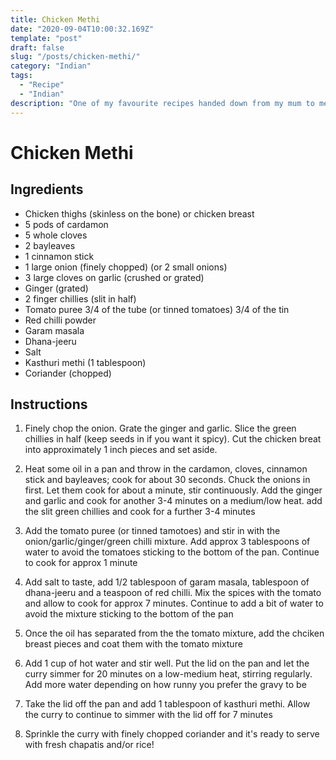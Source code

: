 ```yaml
---
title: Chicken Methi
date: "2020-09-04T10:00:32.169Z"
template: "post"
draft: false
slug: "/posts/chicken-methi/"
category: "Indian"
tags:
  - "Recipe"
  - "Indian"
description: "One of my favourite recipes handed down from my mum to me."
---
```


# Chicken Methi

## Ingredients

- Chicken thighs (skinless on the bone) or chicken breast
- 5 pods of cardamon
- 5 whole cloves
- 2 bayleaves
- 1 cinnamon stick
- 1 large onion (finely chopped) (or 2 small onions)
- 3 large cloves on garlic (crushed or grated)
- Ginger (grated)
- 2 finger chillies (slit in half)
- Tomato puree 3/4 of the tube (or tinned tomatoes) 3/4 of the tin
- Red chilli powder
- Garam masala
- Dhana-jeeru
- Salt
- Kasthuri methi (1 tablespoon)
- Coriander (chopped)

## Instructions

1. Finely chop the onion. Grate the ginger and garlic. Slice the green chillies in half (keep seeds in if you want it spicy). Cut the chicken breat into approximately 1 inch pieces and set aside.

2. Heat some oil in a pan and throw in the cardamon, cloves, cinnamon stick and bayleaves; cook for about 30 seconds. Chuck the onions in first. Let them cook for about a minute, stir continuously. Add the ginger and garlic and cook for another 3-4 minutes on a medium/low heat. add the slit green chillies and cook for a further 3-4 minutes

3. Add the tomato puree (or tinned tamotoes) and stir in with the onion/garlic/ginger/green chilli mixture. Add approx 3 tablespoons of water to avoid the tomatoes sticking to the bottom of the pan. Continue to cook for approx 1 minute

4. Add salt to taste, add 1/2 tablespoon of garam masala, tablespoon of dhana-jeeru and a teaspoon of red chilli. Mix the spices with the tomato and allow to cook for approx 7 minutes. Continue to add a bit of water to avoid the mixture sticking to the bottom of the pan

5. Once the oil has separated from the the tomato mixture, add the chciken breast pieces and coat them with the tomato mixture

6. Add 1 cup of hot water and stir well. Put the lid on the pan and let the curry simmer for 20 minutes on a low-medium heat, stirring regularly. Add more water depending on how runny you prefer the gravy to be

7. Take the lid off the pan and add 1 tablespoon of kasthuri methi. Allow the curry to continue to simmer with the lid off for 7 minutes

8. Sprinkle the curry with finely chopped coriander and it's ready to serve with fresh chapatis and/or rice!
